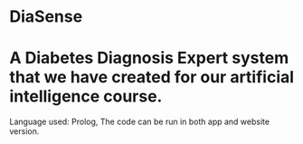 # DiaSense
# A Diabetes Diagnosis Expert system that we have created for our artificial intelligence course.
Language used: Prolog,
The code can be run in both app and website version.
